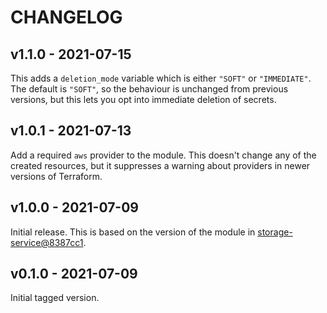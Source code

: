 # CHANGELOG

## v1.1.0 - 2021-07-15

This adds a `deletion_mode` variable which is either `"SOFT"` or `"IMMEDIATE"`.
The default is `"SOFT"`, so the behaviour is unchanged from previous versions, but this lets you opt into immediate deletion of secrets.

## v1.0.1 - 2021-07-13

Add a required `aws` provider to the module.
This doesn't change any of the created resources, but it suppresses a warning about providers in newer versions of Terraform.

## v1.0.0 - 2021-07-09

Initial release.
This is based on the version of the module in [storage-service@8387cc1](https://github.com/wellcomecollection/storage-service/commit/8387cc16f6ab734bd9fff4668d815e7954586111).

## v0.1.0 - 2021-07-09

Initial tagged version.
